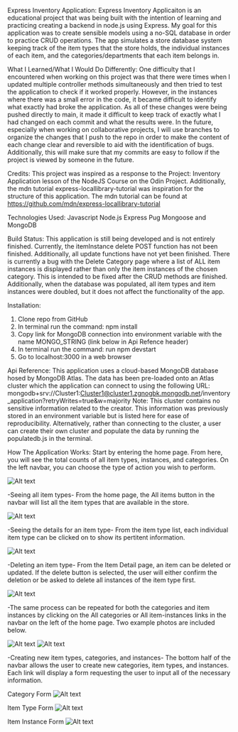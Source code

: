 Express Inventory Application:
Express Inventory Applicaiton is an educational project that was being built with the intention of learning and practicing creating a backend in node.js using Express. My goal for this application was to create sensible models using a no-SQL database in order to practice CRUD operations. The app simulates a store database system keeping track of the item types that the store holds, the individual instances of each item, and the categories/departments that each item belongs in.

What I Learned/What I Would Do Differently:
One difficulty that I encountered when working on this project was that there were times when I updated multiple controller methods simultaneously and then tried to test the application to check if it worked properly. However, in the instances where there was a small error in the code, it became difficult to identify what exactly had broke the application. As all of these changes were being pushed directly to main, it made it difficult to keep track of exactly what I had changed on each commit and what the results were. In the future, especially when working on collaborative projects, I will use branches to organize the changes that I push to the repo in order to make the content of each change clear and reversible to aid with the identification of bugs. Additionally, this will make sure that my commits are easy to follow if the project is viewed by someone in the future.

Credits:
This project was inspired as a response to the Project: Inventory Application lesson of the NodeJS Course on the Odin Project. Additionally, the mdn tutorial express-locallibrary-tutorial was inspiration for the structure of this application. The mdn tutorial can be found at https://github.com/mdn/express-locallibrary-tutorial

Technologies Used:
Javascript
Node.js
Express
Pug
Mongoose and MongoDB

Build Status:
This application is still being developed and is not entirely finished. Currently, the itemInstance delete POST function has not been finished. Additionally, all update functions have not yet been finished. There is currently a bug with the Delete Category page where a list of ALL item instances is displayed rather than only the item instances of the chosen category. This is intended to be fixed after the CRUD methods are finished.
Additionally, when the database was populated, all item types and item instances were doubled, but it does not affect the functionality of the app.

Installation:

1. Clone repo from GitHub
2. In terminal run the command: npm install
3. Copy link for MongoDB connection into environment variable with the name MONGO_STRING (link below in Api Refence header)
4. In terminal run the command: run npm devstart
5. Go to localhost:3000 in a web browser

Api Reference:
This application uses a cloud-based MongoDB database hosed by MongoDB Atlas. The data has been pre-loaded onto an Atlas cluster which the application can connect to using the following URL:
mongodb+srv://Cluster1:Cluster1@cluster1.zgnogbk.mongodb.net/inventory_application?retryWrites=true&w=majority
Note: This cluster contains no sensitive information related to the creator. This information was previously stored in an environment variable but is listed here for ease of reproducibility. Alternatively, rather than connecting to the cluster, a user can create their own cluster and populate the data by running the populatedb.js in the terminal.

How The Application Works:
Start by entering the home page. From here, you will see the total counts of all item types, instances, and categories. On the left navbar, you can choose the type of action you wish to perform.

<img src="./public/images/Home.png" alt="Alt text" title="Optional title">

-Seeing all item types-
From the home page, the All items button in the navbar will list all the item types that are available in the store.

<img src="./public/images/Item_list.png" alt="Alt text" title="Optional title">

-Seeing the details for an item type-
From the item type list, each individual item type can be clicked on to show its pertitent information.

<img src="./public/images/item_detail.png" alt="Alt text" title="Optional title">

-Deleting an item type-
From the Item Detail page, an item can be deleted or updated. If the delete button is selected, the user will either confirm the deletion or be asked to delete all instances of the item type first.

<img src="./public/images/item_delete.png" alt="Alt text" title="Optional title">

-The same process can be repeated for both the categories and item instances by clicking on the All categories or All item-instances links in the navbar on the left of the home page. Two example photos are included below.

<img src="./public/images/category_detail.png" alt="Alt text" title="Optional title">

<img src="./public/images/iteminstance_list.png" alt="Alt text" title="Optional title">

-Creating new item types, categories, and instances-
The bottom half of the navbar allows the user to create new categories, item types, and instances. Each link will display a form requesting the user to input all of the necessary information.

Category Form
<img src="./public/images/category_create.png" alt="Alt text" title="Optional title">

Item Type Form
<img src="./public/images/item_create.png" alt="Alt text" title="Optional title">

Item Instance Form
<img src="./public/images/iteminstance_create.png" alt="Alt text" title="Optional title">
